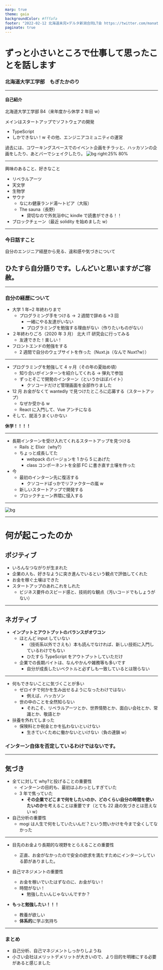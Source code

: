 ```yaml
---
marp: true
theme: gaia
backgroundColor: #fffafa
footer: "2022-02-12 北海道未完×デルタ新潟合同LT会 https://twitter.com/manattan_me"
paginate: true
---
```


# ずっと小さいところで仕事して思ったことを話します

### 北海道大学工学部　もぎたかのり

---

#### 自己紹介

北海道大学工学部 B4（来年度から休学 2 年目 w）

メインはスタートアップでソフトウェアの開発

- TypeScript
- しかできない！w
  その他、エンジニアコミュニティの運営

過去には、コワーキングスペースでのイベント企画をチラッと、ハッカソンの企画をしたり、あとバーでシェイクしたり。
![bg right:25% 80%](./img/mogi.jpg)

---

興味のあること、好きなこと

- リベラルアーツ
- 天文学
- 生物学
- サウナ
  - なにわ健康ランド湯～トピア（大阪）
  - The sauna（長野）
    - 貸切なので外気浴中に kindle で読書ができる！！
- ブロックチェーン（最近 solidity を始めました w）

---

### 今日話すこと

自分のエンジニア経歴から見る、違和感や気づきについて

## ひたすら自分語りです。しんどいと思いますがご容赦。

---

### 自分の経歴について

- 大学 1 年~2 年終わりまで
  - プログラミング手をつける -> ２週間で辞める ×3 回
    - 一緒にやる友達がいない
    - プログラミングを勉強する理由がない（作りたいものがない）
- ２年終わりごろ（2020 年 3 月） 北大 IT 研究会に行ってみる
  - 友達できた！楽しい！
- フロントエンドの勉強をする
  - 2 週間で自分のウェブサイトを作った（Nuxt.js（なんで Nuxt?w））

---

- プログラミングを勉強して 4 ヶ月（その年の夏始め頃）
  - 知り合いがインターンを紹介してくれる → 弾丸で参加
  - ずっとそこで開発のインターン（というかほぼバイト）
    - クソコードだけど管理画面を全部作りました
- 12 月 お金がなくて wantedly で見つけたところに応募する（スタートアップ）
  - なぜか受かる w
  - React に入門して、Vue アンチになる
- そして、就活うまくいかない

**休学！！！！**

---

- 長期インターンを受け入れてくれるスタートアップを見つける
  - Rails と Elixir（why?）
  - ちょっと成長してた
    - webpack のバージョンを 1 から 5 にあげた
    - class コンポーネントを全部 FC に書き直す土壌を作った
- 今
  - 最初のインターン先に復活する
    - クソコードばっかでリファクターの嵐 w
  - 新しいスタートアップで開発する
  - ブロックチェーン界隈に侵入する

---

![bg](./img/address.jpg)

---

# 何が起こったのか

## ポジティブ

- いろんなつながりが生まれた
- 企業の人も、好きなように突き進んでいるという観点で評価してくれた
- お金を稼ぐ土壌はできた
- スタートアップのあれこれをしれた
  - ビジネス要件のスピード感と、技術的な観点（汚いコードでもしょうがない）

---

## ネガティブ

- **インプットとアウトプットのバランスがオワコン**
  - ほとんど input していない
    - （技術系以外でさえも）本も読んでなければ、新しい技術に入門しているわけでもない
    - ひたすら TypeScript をアウトプットしていただけ
  - 企業での長期バイトは、なんやかんや雑務等も多いです
    - 自分が成長したいベクトルと必ずしも一致しているとは限らない

---

- 何もできないことに気づくことが多い
  - ゼロイチで何かを生み出せるようになったわけではない
    - 例えば、ハッカソン
  - 世の中のことを全然知らない
    - それこそ、リベラルアーツとか、世界情勢とか、面白い会社とか、常識とか、敬語とか
- 扶養を外れてしまった
  - 保険料とか税金とかを払わないといけない
    - 生きていくために働かないといけない（負の連鎖 w）

### インターン自体を否定しているわけではないです。

---

## 気づき

- 全てに対して why?と投げることの重要性
  - インターンの目的も、最初はふわっとしすぎていた
  - 3 年で焦っていた
    - **その企業でどこまで何をしたいのか、どのくらい自分の時間を使いたいのか**を考えることは重要です（とても 22 歳の気づきとは思えない w）
- 自己分析の重要性
  - mogi は人生で何をしていたいんだ？という問いかけを今まで全くしてなかった

---

- 目先のお金より長期的な視野をとらえることの重要性

  - 正直、お金がなかったので安全の欲求を満たすためにインターンしている節がありました。

- 自己マネジメントの重要性

  - お金を稼いでいたはずなのに、お金がない！
  - 時間がない！
    - 勉強したいんじゃないんですか？

- **もっと勉強したい！！！**
  - 教養が欲しい
  - **体系的**に学ぶ気持ち

---

### まとめ

- 自己分析、自己マネジメントしっかりしようね
- 小さい会社はメリットデメリットが大きいので、より目的を明確にする必要があると感じました

